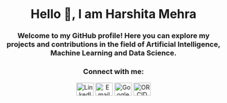 <h1 align="center">Hello 👋, I am Harshita Mehra</h1>
<h3 align="center">Welcome to my GitHub profile! Here you can explore my projects and contributions in the field of Artificial Intelligence, Machine Learning and Data Science.</h3>

<h3 align="center">Connect with me:</h3>
<div align="center">
  <p>
    <a href="http://www.linkedin.com/in/harshita-mehra-43492a236" target="blank"><img align="center" src="https://raw.githubusercontent.com/rahuldkjain/github-profile-readme-generator/master/src/images/icons/Social/linked-in-alt.svg" alt="LinkedIn" height="30" width="40" /></a>
    <a href="mailto:harshitamehra0001@gmail.com" target="blank"><img align="center" src="https://upload.wikimedia.org/wikipedia/commons/4/4e/Gmail_Icon.png" alt="Email" height="30" width="40" /></a>
    <a href="https://scholar.google.com/citations?hl=en&user=Q0BAitsAAAAJ" target="blank"><img align="center" src="https://upload.wikimedia.org/wikipedia/commons/c/c7/Google_Scholar_logo.svg" alt="Google Scholar" height="30" width="40" /></a>
    <a href="https://orcid.org/0009-0006-4378-4273" target="blank"><img align="center" src="https://upload.wikimedia.org/wikipedia/commons/thumb/0/06/ORCID_iD.svg/1200px-ORCID_iD.svg.png" alt="ORCID" height="30" width="40" /></a>
  </p>
</div>
